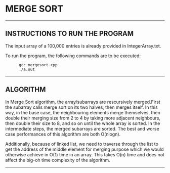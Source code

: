 # MERGE SORT
------------------------------------
INSTRUCTIONS TO RUN THE PROGRAM
------------------------------------

The input array of a 100,000 entries is already provided in IntegerArray.txt.

To run the program, the following commands are to be executed:

          gcc mergesort.cpp
          ./a.out


------------------------------------
ALGORITHM
------------------------------------

In Merge Sort algorithm, the array/subarrays are rescursively merged.First the subarray
calls merge sort on its two halves, then merges itself. In this way, in the base case,
the neighbouring elements merge themselves, then double their merging size from 2 to 4
by taking more adjacent neighbours, then double their size to 8, and so on until the 
whole array is sorted. In the intermediate steps, the merged subarrays are sorted. The 
best and worse case performances of this algorithm are both O(nlogn).

Additionally, because of linked list, we need to traverse through the list to get the
address of the middle element for merging purpose which we would otherwise achieve in O(1)
time in an array. This takes O(n) time and does not affect the big-oh time complexity of
the algorithm.  


------------------------------------  
